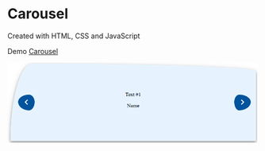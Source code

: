# Carousel

Created with HTML, CSS and JavaScript

Demo <a href="https://gregorec.github.io/carousel/">Carousel</a>

![](screenshot/coarousel.png)
